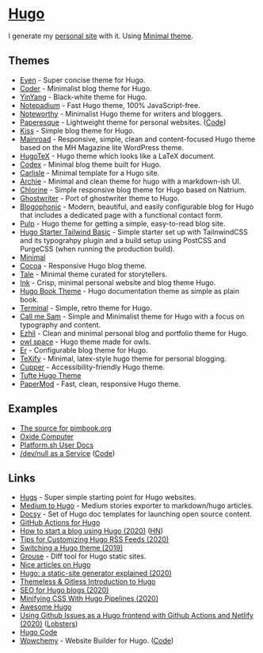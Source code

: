 # [Hugo](https://gohugo.io)

I generate my [personal site](https://nikitavoloboev.xyz) with it. Using [Minimal theme](https://github.com/calintat/minimal).

## Themes

- [Even](https://github.com/olOwOlo/hugo-theme-even) - Super concise theme for Hugo.
- [Coder](https://github.com/luizdepra/hugo-coder/) - Minimalist blog theme for Hugo.
- [YinYang](https://github.com/joway/hugo-theme-yinyang/) - Black-white theme for Hugo.
- [Notepadium](https://github.com/cntrump/hugo-notepadium) - Fast Hugo theme, 100% JavaScript-free.
- [Noteworthy](https://github.com/kimcc/hugo-theme-noteworthy) - Minimalist Hugo theme for writers and bloggers.
- [Paperesque](https://themes.gohugo.io/paperesque/) - Lightweight theme for personal websites. ([Code](https://github.com/capnfabs/paperesque))
- [Kiss](https://github.com/ribice/kiss) - Simple blog theme for Hugo.
- [Mainroad](https://github.com/Vimux/Mainroad) - Responsive, simple, clean and content-focused Hugo theme based on the MH Magazine lite WordPress theme.
- [HugoTeX](https://github.com/7ma7X/HugoTeX) - Hugo theme which looks like a LaTeX document.
- [Codex](https://github.com/jakewies/hugo-theme-codex) - Minimal blog theme built for Hugo.
- [Carlisle](https://github.com/thesephist/carlisle) - Minimal template for a Hugo site.
- [Archie](https://github.com/athul/archie) - Minimal and clean theme for hugo with a markdown-ish UI.
- [Chlorine](https://github.com/AnnaOpss/hugo-chlorine-theme) - Simple responsive blog theme for Hugo based on Natrium.
- [Ghostwriter](https://github.com/jbub/ghostwriter) - Port of ghostwriter theme to Hugo.
- [Blogophonic](https://github.com/formspree/blogophonic-hugo) - Modern, beautiful, and easily configurable blog for Hugo that includes a dedicated page with a functional contact form.
- [Pulp](https://github.com/koirand/pulp/) - Hugo theme for getting a simple, easy-to-read blog site.
- [Hugo Starter Tailwind Basic](https://github.com/bep/hugo-starter-tailwind-basic) - Simple starter set up with TailnwindCSS and its typograhpy plugin and a build setup using PostCSS and PurgeCSS (when running the production build).
- [Minimal](https://github.com/calintat/minimal)
- [Cocoa](https://github.com/nishanths/cocoa-hugo-theme) - Responsive Hugo blog theme.
- [Tale](https://github.com/EmielH/tale-hugo/) - Minimal theme curated for storytellers.
- [Ink](https://github.com/knadh/hugo-ink) - Crisp, minimal personal website and blog theme Hugo.
- [Hugo Book Theme](https://github.com/alex-shpak/hugo-book) - Hugo documentation theme as simple as plain book.
- [Terminal](https://github.com/panr/hugo-theme-terminal) - Simple, retro theme for Hugo.
- [Call me Sam](https://github.com/victoriadrake/hugo-theme-sam) - Simple and Minimalist theme for Hugo with a focus on typography and content.
- [Ezhil](https://github.com/vividvilla/ezhil) - Clean and minimal personal blog and portfolio theme for Hugo.
- [owl space](https://github.com/JoogsWasTaken/owlspace) - Hugo theme made for owls.
- [Er](https://github.com/lingxz/er) - Configurable blog theme for Hugo.
- [TeXify](https://github.com/queensferryme/hugo-theme-texify) - Minimal, latex-style hugo theme for personal blogging.
- [Cupper](https://github.com/zwbetz-gh/cupper-hugo-theme) - Accessibility-friendly Hugo theme.
- [Tufte Hugo Theme](https://github.com/shawnohare/hugo-tufte)
- [PaperMod](https://github.com/adityatelange/hugo-PaperMod) - Fast, clean, responsive Hugo theme.

## Examples

- [The source for pimbook.org](https://github.com/pim-book/pim-book.github.io)
- [Oxide Computer](https://github.com/oxidecomputer/design.oxide.computer)
- [Platform.sh User Docs](https://github.com/platformsh/platformsh-docs)
- [/dev/null as a Service](https://devnull-as-a-service.com/home/) ([Code](https://github.com/noqqe/devnull-as-a-service))

## Links

- [Hugs](https://github.com/bjango/Hugs) - Super simple starting point for Hugo websites.
- [Medium to Hugo](https://github.com/bgadrian/medium-to-hugo) - Medium stories exporter to markdown/hugo articles.
- [Docsy](https://github.com/google/docsy) - Set of Hugo doc templates for launching open source content.
- [GitHub Actions for Hugo](https://github.com/peaceiris/actions-hugo)
- [How to start a blog using Hugo (2020)](https://flaviocopes.com/start-blog-with-hugo/) ([HN](https://news.ycombinator.com/item?id=21978306))
- [Tips for Customizing Hugo RSS Feeds (2020)](https://benjamincongdon.me/blog/2020/01/14/Tips-for-Customizing-Hugo-RSS-Feeds/)
- [Switching a Hugo theme (2019)](https://misha.brukman.net/blog/2019/05/switching-hugo-theme/)
- [Grouse](https://github.com/capnfabs/grouse) - Diff tool for Hugo static sites.
- [Nice articles on Hugo](https://www.ronaldsvilcins.com/tags/hugo/)
- [Hugo: a static-site generator explained (2020)](https://lwn.net/SubscriberLink/825507/77df07d41cec68c4/)
- [Themeless & Gitless Introduction to Hugo](https://www.ii.com/themeless-gitless-intro-hugo/)
- [SEO for Hugo blogs (2020)](https://mathieuhendey.com/2020/10/seo-for-hugo-blogs/)
- [Minifying CSS With Hugo Pipelines (2020)](https://mathieuhendey.com/2020/10/minifying-css-with-hugo-pipelines/)
- [Awesome Hugo](https://github.com/theNewDynamic/awesome-hugo)
- [Using Github Issues as a Hugo frontend with Github Actions and Netlify (2020)](https://shazow.net/posts/github-issues-as-a-hugo-frontend/) ([Lobsters](https://lobste.rs/s/oeelem/using_github_issues_as_hugo_frontend_with))
- [Hugo Code](https://github.com/gohugoio/hugo)
- [Wowchemy](https://wowchemy.com/) - Website Builder for Hugo. ([Code](https://github.com/wowchemy/wowchemy-hugo-modules))
